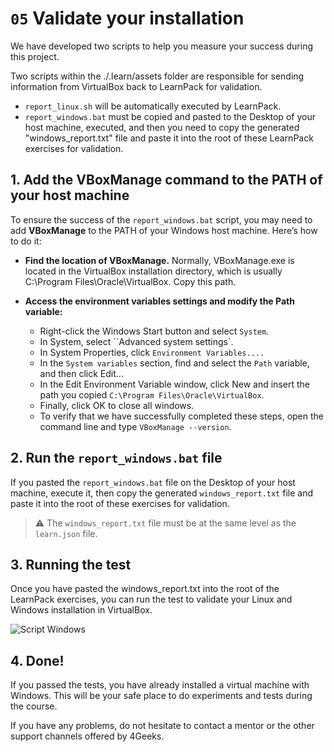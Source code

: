 # `05` Validate your installation

We have developed two scripts to help you measure your success during this project. 

Two scripts within the ./.learn/assets folder are responsible for sending information from VirtualBox back to LearnPack for validation.

- `report_linux.sh` will be automatically executed by LearnPack.
- `report_windows.bat` must be copied and pasted to the Desktop of your host machine, executed, and then you need to copy the generated "windows_report.txt" file and paste it into the root of these LearnPack exercises for validation.

## 1. Add the VBoxManage command to the PATH of your host machine

To ensure the success of the `report_windows.bat` script, you may need to add **VBoxManage** to the PATH of your Windows host machine. Here’s how to do it:

- **Find the location of VBoxManage.** Normally, VBoxManage.exe is located in the VirtualBox installation directory, which is usually C:\Program Files\Oracle\VirtualBox. Copy this path.

- **Access the environment variables settings and modify the Path variable:**

    - Right-click the Windows Start button and select `System`.
    - In System, select ``Advanced system settings`.
    - In System Properties, click `Environment Variables....`
    - In the `System variables` section, find and select the `Path` variable, and then click Edit...
    - In the Edit Environment Variable window, click New and insert the path you copied `C:\Program Files\Oracle\VirtualBox`.
    - Finally, click OK to close all windows.
    - To verify that we have successfully completed these steps, open the command line and type `VBoxManage --version`.


## 2. Run the `report_windows.bat` file

If you pasted the `report_windows.bat` file on the Desktop of your host machine, execute it, then copy the generated `windows_report.txt` file and paste it into the root of these exercises for validation.

> ⚠ The `windows_report.txt` file must be at the same level as the `learn.json` file.


## 3. Running the test

Once you have pasted the windows_report.txt into the root of the LearnPack exercises, you can run the test to validate your Linux and Windows installation in VirtualBox.

![Script Windows](https://raw.githubusercontent.com/breatheco-de/networks-on-virtualbox/master/.learn/assets/script-test.png)

## 4. Done!

If you passed the tests, you have already installed a virtual machine with Windows. This will be your safe place to do experiments and tests during the course.

If you have any problems, do not hesitate to contact a mentor or the other support channels offered by 4Geeks.

